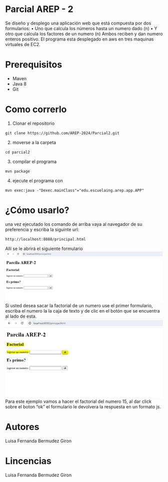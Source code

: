 # Parcial AREP - 2

Se diseño y desplego una aplicación web que está compuesta por dos formularios:
•	Uno que calcula los números hasta un numero dado (n)
•	Y otro que calcula los factores de un numero (n)
Ambos reciben y dan numero enteros positivo. El programa esta desplegado en aws en tres maquinas virtuales de EC2.
# Prerequisitos
* Maven
* Java 8
* Git
# Como correrlo
1. Clonar el repositorio

```
git clone https://github.com/AREP-2024/Parcial2.git
```
2. moverse a la carpeta
```
cd parcial2
```
3. compilar el programa
```
mvn package
```
4. ejecute el programa con 
```
mvn exec:java -"Dexec.mainClass"="edu.escuelaing.arep.app.APP"
```
# ¿Cómo usarlo?
una vez ejecutado los comando de arriba  vaya al navegador de su preferencia y escriba la siguinte url:

```
http://localhost:8080/principal.html
```
Allí se le abrirá el siguiente formulario 
![](imagenes/principal.PNG)
Si usted desea sacar la factorial de un numero use el primer formulario, escriba el numero la la caja de texto y de clic en el botón que se encuentra al lado de esta.
![](imagenes/Factorial.PNG)
Para este ejemplo vamos a hacer el factorial del numero 15, al dar click sobre el boton “ok” el formulario le devolvera la respuesta en un formato js. 





# Autores
Luisa Fernanda Bermudez Giron
# Lincencias
Luisa Fernanda Bermudez Giron